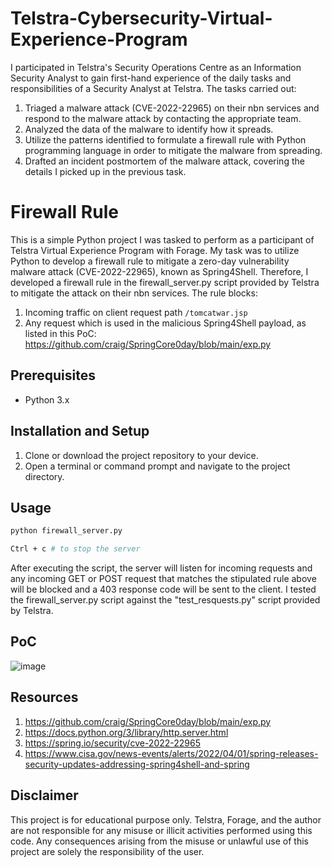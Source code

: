 # Telstra-Cybersecurity-Virtual-Experience-Program

I participated in Telstra's Security Operations Centre as an Information Security Analyst to gain first-hand experience of the daily tasks and responsibilities of a Security Analyst at Telstra. The tasks carried out:

1. Triaged a malware attack (CVE-2022-22965) on their nbn services and respond to the malware attack by contacting the appropriate team.
2. Analyzed the data of the malware to identify how it spreads.
3. Utilize the patterns identified to formulate a firewall rule with Python programming language in order to mitigate the malware from spreading.
4. Drafted an incident postmortem of the malware attack, covering the details I picked up in the previous task.

# Firewall Rule

This is a simple Python project I was tasked to perform as a participant of Telstra Virtual Experience Program with Forage. My task was to utilize Python to develop a firewall rule to mitigate a zero-day vulnerability malware attack (CVE-2022-22965), known as Spring4Shell. Therefore, I developed a firewall rule in the firewall_server.py script provided by Telstra to mitigate the attack on their nbn services. The rule blocks:

1. Incoming traffic on client request path `/tomcatwar.jsp`
2. Any request which is used in the malicious Spring4Shell payload, as listed in this PoC: https://github.com/craig/SpringCore0day/blob/main/exp.py

## Prerequisites
- Python 3.x

## Installation and Setup
1. Clone or download the project repository to your device.
2. Open a terminal or command prompt and navigate to the project directory.

## Usage
 ```bash
 python firewall_server.py
 ```
```bash
Ctrl + c # to stop the server
```

After executing the script, the server will listen for incoming requests and any incoming GET or POST request that matches the stipulated rule above will be blocked and a 403 response code will be sent to the client. I tested the firewall_server.py script against the "test_resquests.py" script provided by Telstra.

## PoC

![image](https://github.com/bL34cHig0/Telstra-Cybersecurity-Virtual-Experience-/assets/133022207/7a0660ae-7ee0-4c2f-80be-59d9fbde457f)

## Resources

1. https://github.com/craig/SpringCore0day/blob/main/exp.py
2. https://docs.python.org/3/library/http.server.html
3. https://spring.io/security/cve-2022-22965
4. https://www.cisa.gov/news-events/alerts/2022/04/01/spring-releases-security-updates-addressing-spring4shell-and-spring

## Disclaimer
This project is for educational purpose only. Telstra, Forage, and the author are not responsible for any misuse or illicit activities performed using this code. Any 
consequences arising from the misuse or unlawful use of this project are solely the responsibility of the user.
